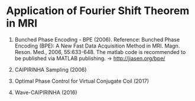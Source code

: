 # Application of Fourier Shift Theorem in MRI

1. Bunched Phase Encoding - BPE (2006). 
Reference: Bunched Phase Encoding (BPE): A New Fast Data Acquisition Method in MRI. Magn. Reson. Med., 2006, 55:633-648.
The matlab code is recommended to be published via MATLAB publishing. -> http://jiasen.org/bpe/

2. CAIPIRINHA Sampling (2006)

3. Optimal Phase Control for Virtual Conjugate Coil (2017)

4. Wave-CAIPIRINHA (2016)
